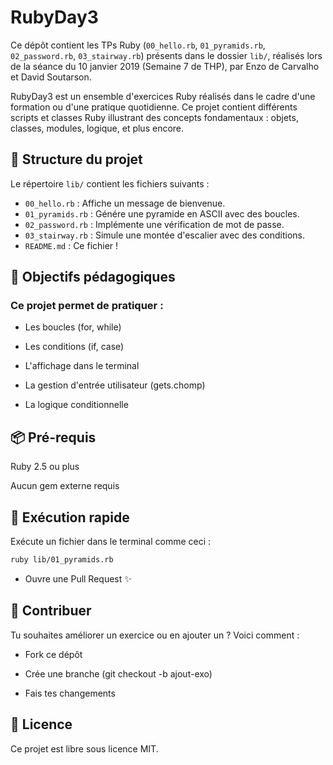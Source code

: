 # RubyDay3
Ce dépôt contient les TPs Ruby (`00_hello.rb`, `01_pyramids.rb`, `02_password.rb`, `03_stairway.rb`) présents dans le dossier `lib/`, réalisés lors de la séance du 10 janvier 2019 (Semaine 7 de THP), par Enzo de Carvalho et David Soutarson.

RubyDay3 est un ensemble d'exercices Ruby réalisés dans le cadre d'une formation ou d'une pratique quotidienne. 
Ce projet contient différents scripts et classes Ruby illustrant des concepts fondamentaux : objets, classes, modules, logique, et plus encore.

## 📁 Structure du projet

Le répertoire `lib/` contient les fichiers suivants :

- `00_hello.rb` : Affiche un message de bienvenue.
- `01_pyramids.rb` : Génére une pyramide en ASCII avec des boucles.
- `02_password.rb` : Implémente une vérification de mot de passe.
- `03_stairway.rb` : Simule une montée d'escalier avec des conditions.
- `README.md` : Ce fichier !

## 🎯 Objectifs pédagogiques
### Ce projet permet de pratiquer :

- Les boucles (for, while)

- Les conditions (if, case)

- L'affichage dans le terminal

- La gestion d'entrée utilisateur (gets.chomp)

- La logique conditionnelle

## 📦 Pré-requis
Ruby 2.5 ou plus

Aucun gem externe requis
  
## 🚀 Exécution rapide

Exécute un fichier dans le terminal comme ceci :

```bash
ruby lib/01_pyramids.rb
```
- Ouvre une Pull Request ✨

## 🙌 Contribuer
Tu souhaites améliorer un exercice ou en ajouter un ? Voici comment :

- Fork ce dépôt

- Crée une branche (git checkout -b ajout-exo)

- Fais tes changements

## 📝 Licence
Ce projet est libre sous licence MIT.
